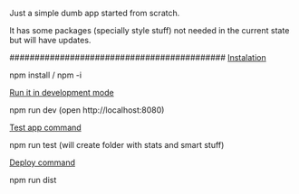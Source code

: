 Just a simple dumb app started from scratch.

It has some packages (specially style stuff) not needed 
in the current state but will have updates.

###########################################
[Instalation]()

npm install / npm -i

[Run it in development mode]()

npm run dev      (open http://localhost:8080)

[Test app command]()

npm run test   (will create folder with stats and smart stuff)

[Deploy command]()

npm run dist

